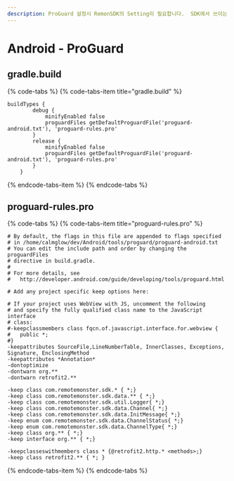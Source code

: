 ```yaml
---
description: ProGuard 설정시 RemonSDK의 Setting이 필요합니다.  SDK에서 쓰이는 옵션과 종류에대해 정리합니다.
---
```


# Android - ProGuard

## gradle.build

{% code-tabs %}
{% code-tabs-item title="gradle.build" %}
```text
buildTypes {
        debug {
            minifyEnabled false
            proguardFiles getDefaultProguardFile('proguard-android.txt'), 'proguard-rules.pro'
        }
        release {
            minifyEnabled false
            proguardFiles getDefaultProguardFile('proguard-android.txt'), 'proguard-rules.pro'
        }
    }
```
{% endcode-tabs-item %}
{% endcode-tabs %}

## proguard-rules.pro

{% code-tabs %}
{% code-tabs-item title="proguard-rules.pro" %}
```text
# By default, the flags in this file are appended to flags specified
# in /home/calmglow/dev/Android/tools/proguard/proguard-android.txt
# You can edit the include path and order by changing the proguardFiles
# directive in build.gradle.
#
# For more details, see
#   http://developer.android.com/guide/developing/tools/proguard.html

# Add any project specific keep options here:

# If your project uses WebView with JS, uncomment the following
# and specify the fully qualified class name to the JavaScript interface
# class:
#-keepclassmembers class fqcn.of.javascript.interface.for.webview {
#   public *;
#}
-keepattributes SourceFile,LineNumberTable, InnerClasses, Exceptions, Signature, EnclosingMethod
-keepattributes *Annotation*
-dontoptimize
-dontwarn org.**
-dontwarn retrofit2.**

-keep class com.remotemonster.sdk.* { *;}
-keep class com.remotemonster.sdk.data.** { *;}
-keep class com.remotemonster.sdk.util.Logger{ *;}
-keep class com.remotemonster.sdk.data.Channel{ *;}
-keep class com.remotemonster.sdk.data.InitMessage{ *;}
-keep enum com.remotemonster.sdk.data.ChannelStatus{ *;}
-keep enum com.remotemonster.sdk.data.ChannelType{ *;}
-keep class org.** { *;}
-keep interface org.** { *;}

-keepclasseswithmembers class * {@retrofit2.http.* <methods>;}
-keep class retrofit2.** { *; }

```
{% endcode-tabs-item %}
{% endcode-tabs %}

